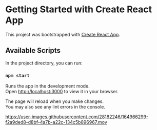 # Getting Started with Create React App

This project was bootstrapped with [Create React App](https://github.com/facebook/create-react-app).

## Available Scripts

In the project directory, you can run:

### `npm start`

Runs the app in the development mode.\
Open [http://localhost:3000](http://localhost:3000) to view it in your browser.

The page will reload when you make changes.\
You may also see any lint errors in the console.




https://user-images.githubusercontent.com/28182246/164966299-f2a9ded8-d8bf-4a7b-a22c-134c5b896967.mov


